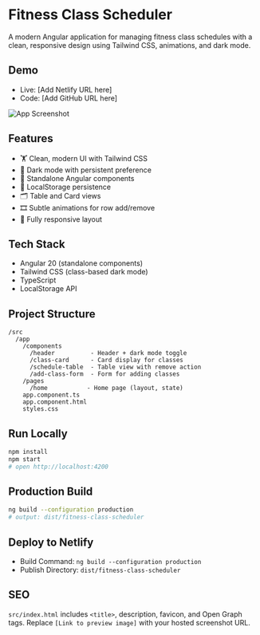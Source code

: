 # Fitness Class Scheduler

A modern Angular application for managing fitness class schedules with a clean, responsive design using Tailwind CSS, animations, and dark mode.

## Demo

- Live: [Add Netlify URL here]
- Code: [Add GitHub URL here]

![App Screenshot](public/preview.png)

## Features

- 🏋️ Clean, modern UI with Tailwind CSS
- 🌙 Dark mode with persistent preference
- 🧩 Standalone Angular components
- 💾 LocalStorage persistence
- 🗂️ Table and Card views
- 🎞️ Subtle animations for row add/remove
- 📱 Fully responsive layout

## Tech Stack

- Angular 20 (standalone components)
- Tailwind CSS (class-based dark mode)
- TypeScript
- LocalStorage API

## Project Structure

```
/src
  /app
    /components
      /header          - Header + dark mode toggle
      /class-card      - Card display for classes
      /schedule-table  - Table view with remove action
      /add-class-form  - Form for adding classes
    /pages
      /home           - Home page (layout, state)
    app.component.ts
    app.component.html
    styles.css
```

## Run Locally

```bash
npm install
npm start
# open http://localhost:4200
```

## Production Build

```bash
ng build --configuration production
# output: dist/fitness-class-scheduler
```

## Deploy to Netlify

- Build Command: `ng build --configuration production`
- Publish Directory: `dist/fitness-class-scheduler`

## SEO

`src/index.html` includes `<title>`, description, favicon, and Open Graph tags. Replace `[Link to preview image]` with your hosted screenshot URL.

